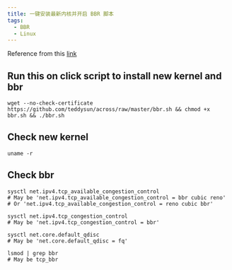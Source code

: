 ```yaml
---
title: 一键安装最新内核并开启 BBR 脚本
tags:
  - BBR
  - Linux
---
```


Reference from this [link](https://teddysun.com/489.html)
## Run this on click script to install new kernel and bbr
```
wget --no-check-certificate https://github.com/teddysun/across/raw/master/bbr.sh && chmod +x bbr.sh && ./bbr.sh
```

<!-- more -->

## Check new kernel
```
uname -r
```
## Check bbr
```
sysctl net.ipv4.tcp_available_congestion_control
# May be 'net.ipv4.tcp_available_congestion_control = bbr cubic reno'
# Or 'net.ipv4.tcp_available_congestion_control = reno cubic bbr'

sysctl net.ipv4.tcp_congestion_control
# May be 'net.ipv4.tcp_congestion_control = bbr'

sysctl net.core.default_qdisc
# May be 'net.core.default_qdisc = fq'

lsmod | grep bbr
# May be tcp_bbr
```